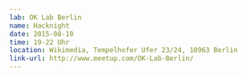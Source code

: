 ```yaml
---
lab: OK Lab Berlin
name: Hacknight
date: 2015-08-10
time: 19-22 Uhr
location: Wikimedia, Tempelhofer Ufer 23/24, 10963 Berlin
link-url: http://www.meetup.com/OK-Lab-Berlin/
---
```

